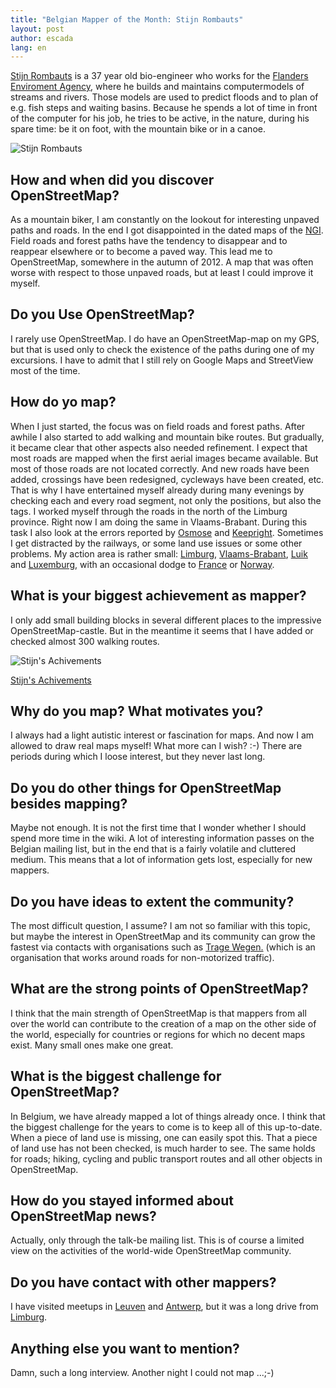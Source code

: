 ```yaml
---
title: "Belgian Mapper of the Month: Stijn Rombauts"
layout: post
author: escada
lang: en
---
```


<p><a href="http://www.openstreetmap.org/user/StijnRR" rel="nofollow">Stijn Rombauts</a> is a 37 year old bio-engineer who works for the <a href="https://en.vmm.be/" rel="nofollow">Flanders Enviroment Agency</a>, where he builds and maintains computermodels of streams and rivers. Those models are used to predict floods and to plan of e.g. fish steps and waiting basins. Because he spends a lot of time in front of the computer for his job, he tries to be active, in the nature, during his spare time: be it on foot, with the mountain bike or in a canoe.</p>

<p><img src="https://xian.smugmug.com/OSM/Screenshots/Mapper-of-the-Month/i-wmQ4JKS/0/X2/P7110059-X2.jpg" alt="Stijn Rombauts"></p>

<h2>How and when did you discover OpenStreetMap?</h2>

<p>As a mountain biker, I am constantly on the lookout for interesting unpaved paths and roads. In the end I got disappointed in the dated maps of the <a href="http://www.ngi.be/" rel="nofollow">NGI</a>. Field roads and forest paths have the tendency to disappear and to reappear elsewhere or to become a paved way. This lead me to OpenStreetMap, somewhere in the autumn of 2012. A map that was often worse with respect to those unpaved roads, but at least I could improve it myself.</p>

<h2>Do you Use OpenStreetMap?</h2>

<p>I rarely use OpenStreetMap. I do have an OpenStreetMap-map on my GPS, but that is used only to check the existence of the paths during one of my excursions. I have to admit that I still rely on Google Maps and StreetView most of the time.</p>

<h2>How do yo map?</h2>

<p>When I just started, the focus was on field roads and forest paths. After awhile I also started to add walking and mountain bike routes. But gradually, it became clear that other aspects also needed refinement. I expect that most roads are mapped when the first aerial images became available. But most of those roads are not located correctly. And new roads have been added, crossings have been redesigned, cycleways have been created, etc.  That is why I have entertained myself already during many evenings by checking each and every road segment, not only the positions, but also the tags. I worked myself through the roads in the north of the Limburg province. Right now I am doing the same in Vlaams-Brabant. During this task I also look at the errors reported by <a href="http://osmose.openstreetmap.fr/en/map/" rel="nofollow">Osmose</a> and <a href="http://wiki.openstreetmap.org/wiki/Keep_Right" rel="nofollow">Keepright</a>.
 Sometimes I get distracted by the railways, or some land use issues or some other problems.
 My action area is rather small: <a href="http://www.openstreetmap.org/relation/53142" rel="nofollow">Limburg</a>, <a href="http://www.openstreetmap.org/relation/58004" rel="nofollow">Vlaams-Brabant</a>, <a href="http://www.openstreetmap.org/relation/1407192" rel="nofollow">Luik</a> and <a href="http://www.openstreetmap.org/relation/1412581" rel="nofollow">Luxemburg</a>, with an occasional dodge to <a href="http://www.openstreetmap.org/relation/2202162" rel="nofollow">France</a> or <a href="http://www.openstreetmap.org/relation/2978650" rel="nofollow">Norway</a>.</p>

<h2>What is your biggest achievement as mapper?</h2>

<p>I only add small building blocks in several different places to the impressive OpenStreetMap-castle. But in the meantime it seems that I have added or checked almost 300 walking routes.</p>

<p><img src="https://xian.smugmug.com/OSM/Screenshots/Mapper-of-the-Month/i-gBvV7BC/0/X3/StijnRR-X3.png" alt="Stijn's Achivements"></p>

<p><a href="http://www.hdyc.neis-one.org/?StijnRR" rel="nofollow">Stijn's Achivements</a></p>

<h2>Why do you map? What motivates you?</h2>

<p>I always had a light autistic interest or fascination for maps. And now I am allowed to draw real maps myself! What more can I wish? :-) There are periods during which I loose interest, but they never last long.</p>

<h2>Do you do other things for OpenStreetMap besides mapping?</h2>

<p>Maybe not enough. It is not the first time that I wonder whether I should spend more time in the wiki. A lot of interesting information passes on the Belgian mailing list, but in the end that is a fairly volatile and cluttered medium. This means that a lot of information gets lost, especially for new mappers.</p>

<h2>Do you have ideas to extent the community?</h2>

<p>The most difficult question, I assume? I am not so familiar with this topic, but maybe the interest in OpenStreetMap and its community can grow the fastest  via contacts with organisations such as <a href="http://www.tragewegen.be/" rel="nofollow">Trage Wegen.</a> (which is an organisation that works around roads for non-motorized traffic).</p>

<h2>What are the strong points of OpenStreetMap?</h2>

<p>I think that the main strength of OpenStreetMap is that mappers from all over the world can contribute to the creation of a map on the other side of the world, especially for countries or regions for which no decent maps exist. Many small ones make one great.</p>

<h2>What is the biggest challenge for OpenStreetMap?</h2>

<p>In Belgium, we have already mapped a lot of things already once. I think that the biggest challenge for the years to come is to keep all of this up-to-date. When a piece of land use is missing, one can easily spot this. That a piece of land use has not been checked, is much harder to see. The same holds for roads; hiking, cycling and public transport routes and all other objects in OpenStreetMap.</p>

<h2>How do you stayed informed about OpenStreetMap news?</h2>

<p>Actually, only through the talk-be mailing list. This is of course a limited view on the activities of the world-wide OpenStreetMap community.</p>

<h2>Do you have contact with other mappers?</h2>

<p>I have visited meetups in <a href="http://www.openstreetmap.org/#map=14/50.8813/4.6994" rel="nofollow">Leuven</a> and <a href="http://www.openstreetmap.org/#map=11/51.2284/4.3348" rel="nofollow">Antwerp</a>, but it was a long drive from <a href="http://www.openstreetmap.org/relation/53142" rel="nofollow">Limburg</a>.</p>

<h2>Anything else you want to mention?</h2>

<p>Damn, such a long interview. Another night I could not map ...;-)</p>
